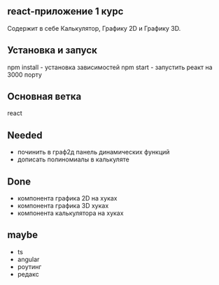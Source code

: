 ## react-приложение 1 курс
Содержит в себе Калькулятор, Графику 2D и Графику 3D.

## Установка и запуск
npm install - установка зависимостей
npm start - запустить реакт на 3000 порту

## Основная ветка
react

## Needed
* починить в граф2д панель динамических функций
* дописать полиномиалы в калькуляте

## Done
* компонента графика 2D на хуках
* компонента графика 3D хуках
* компонента калькулятора на хуках

## maybe
* ts
* angular
* роутинг
* редакс